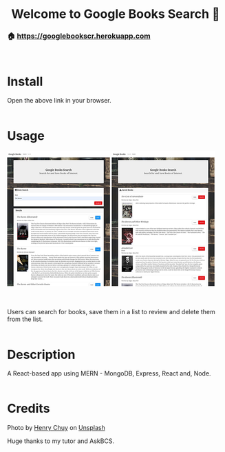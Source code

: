 <h1 align="center">Welcome to Google Books Search 👋</h1>

### 🏠 https://googlebookscr.herokuapp.com

<br/>

# Install

Open the above link in your browser.
<br/>
<br/>

# Usage

![Google-Books-Search-1](./client/images/Google-Books-Search-1.jpg)
![Google-Books-Saved-1](./client/images/Google-Books-Saved-1.jpg)
<br/>
<br/>
<br/>

Users can search for books, save them in a list to review and delete them from the list.
<br/>
<br/>

# Description

A React-based app using MERN - MongoDB, Express, React and, Node.
<br/>
<br/>

# Credits

Photo by <a href="https://unsplash.com/@henrysca?utm_source=unsplash&utm_medium=referral&utm_content=creditCopyText">Henry Chuy</a> on <a href="https://unsplash.com/?utm_source=unsplash&utm_medium=referral&utm_content=creditCopyText">Unsplash</a>

Huge thanks to my tutor and AskBCS.
